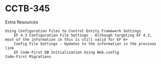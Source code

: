 CCTB-345
========

Extra Resources

    Using Configuration Files to Control Entity Framework Settings
        EF 4.3 Configuration File Settings - Although targeting EF 4.3, most of the information in this is still valid for EF 6+
        Config File Settings - Updates to the information in the previous link
        EF Code-First DB Initialization Using Web.config
    Code-First Migrations
